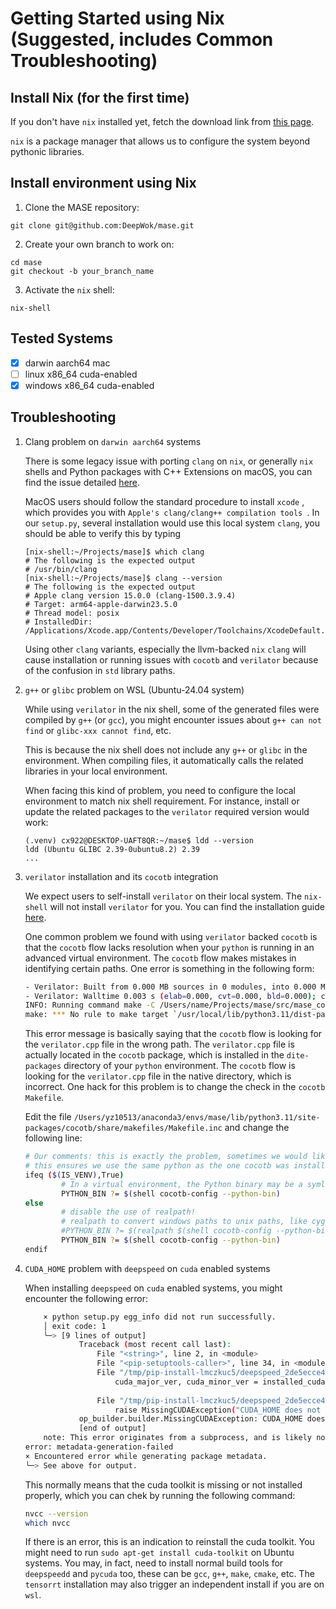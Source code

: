 # Getting Started using Nix (Suggested, includes Common Troubleshooting)

## Install Nix (for the first time)

If you don't have `nix` installed yet, fetch the download link from [this page](https://nixos.org/download/#nix-install-macos).

`nix` is a package manager that allows us to configure the system beyond pythonic libraries.

## Install environment using Nix

1. Clone the MASE repository:
```shell
git clone git@github.com:DeepWok/mase.git
```

2. Create your own branch to work on:
```shell
cd mase
git checkout -b your_branch_name
```

3. Activate the `nix` shell:
```shell
nix-shell
```


## Tested Systems

- [x] darwin aarch64 mac
- [ ] linux x86_64 cuda-enabled
- [x] windows x86_64 cuda-enabled

## Troubleshooting

1. Clang problem on `darwin aarch64` systems

	There is some legacy issue with porting `clang` on `nix`, or generally `nix` shells and Python packages with C++ Extensions on macOS, you can find the issue detailed [here](https://discourse.nixos.org/t/nix-shells-and-python-packages-with-c-extensions/26326).

	MacOS users should follow the standard procedure to install `xcode` , which provides you with `Apple's clang/clang++ compilation tools `. In our `setup.py`, several installation would use this local system `clang`, you should be able to verify this by typing

	```shell
	[nix-shell:~/Projects/mase]$ which clang
	# The following is the expected output
	# /usr/bin/clang
	[nix-shell:~/Projects/mase]$ clang --version
	# The following is the expected output
	# Apple clang version 15.0.0 (clang-1500.3.9.4)
	# Target: arm64-apple-darwin23.5.0
	# Thread model: posix
	# InstalledDir: /Applications/Xcode.app/Contents/Developer/Toolchains/XcodeDefault.xctoolchain/usr/bin
	```

	Using other `clang` variants, especially the llvm-backed `nix` `clang` will cause installation or running issues with `cocotb` and `verilator` because of the confusion in `std` library paths.

2. `g++` or `glibc` problem on WSL (Ubuntu-24.04 system)

	While using `verilator` in the nix shell, some of the generated files were compiled by `g++` (or `gcc`), you might encounter issues about `g++ can not find` or `glibc-xxx cannot find`, etc.
	
	This is because the nix shell does not include any `g++` or `glibc` in the environment. When compiling files, it automatically calls the related libraries in your local environment.

	When facing this kind of problem, you need to configure the local environment to match nix shell requirement.
	For instance, install or update the related packages to the `verilator` required version would work:

	```
	(.venv) cx922@DESKTOP-UAFT8QR:~/mase$ ldd --version 
	ldd (Ubuntu GLIBC 2.39-0ubuntu8.2) 2.39
	...

3. `verilator` installation and its `cocotb` integration

	We expect users to self-install `verilator` on their local system. The `nix-shell` will not install `verilator` for you. You can find the installation guide [here](https://verilator.org/guide/latest/install.html).

	One common problem we found with using `verilator` backed `cocotb` is that the `cocotb` flow lacks resolution when your `python` is running in an advanced virtual environment. The `cocotb` flow makes mistakes in identifying certain paths. One error is something in the following form:

	```bash
	- Verilator: Built from 0.000 MB sources in 0 modules, into 0.000 MB in 0 C++ files needing 0.000 MB
	- Verilator: Walltime 0.003 s (elab=0.000, cvt=0.000, bld=0.000); cpu 0.000 s on 8 threads
	INFO: Running command make -C /Users/name/Projects/mase/src/mase_components/activations/test/build/fixed_gelu/test_0 -f Vtop.mk in directory /Users/name/Projects/mase/src/mase_components/activations/test/build/fixed_gelu/test_0
	make: *** No rule to make target `/usr/local/lib/python3.11/dist-packages/cocotb/share/lib/verilator/verilator.cpp', needed by `verilator.o'.  Stop.
	```

	This error message is basically saying that the `cocotb` flow is looking for the `verilator.cpp` file in the wrong path. The `verilator.cpp` file is actually located in the `cocotb` package, which is installed in the `dite-packages` directory of your `python` environment. The `cocotb` flow is looking for the `verilator.cpp` file in the native directory, which is incorrect. One hack for this problem is to change the check in the `cocotb` `Makefile`.

	Edit the file `/Users/yz10513/anaconda3/envs/mase/lib/python3.11/site-packages/cocotb/share/makefiles/Makefile.inc` and change the following line:

	```bash
	# Our comments: this is exactly the problem, sometimes we would like to use 	
	# this ensures we use the same python as the one cocotb was installed into
	ifeq ($(IS_VENV),True)
			# In a virtual environment, the Python binary may be a symlink, so it should not use realpath
			PYTHON_BIN ?= $(shell cocotb-config --python-bin)
	else
			# disable the use of realpath!	
			# realpath to convert windows paths to unix paths, like cygpath -u
			#PYTHON_BIN ?= $(realpath $(shell cocotb-config --python-bin))
			PYTHON_BIN ?= $(shell cocotb-config --python-bin)
	endif
	```

  4. `CUDA_HOME` problem with `deepspeed` on `cuda` enabled systems 

		When installing `deepspeed` on `cuda` enabled systems, you might encounter the following error:	
		```bash
			× python setup.py egg_info did not run successfully.
			│ exit code: 1
			╰─> [9 lines of output]
					Traceback (most recent call last):
						File "<string>", line 2, in <module>
						File "<pip-setuptools-caller>", line 34, in <module>
						File "/tmp/pip-install-lmczkuc5/deepspeed_2de5ecce4b1e495ea5546f4a526749f4/setup.py", line 101, in <module>
							cuda_major_ver, cuda_minor_ver = installed_cuda_version()
																							^^^^^^^^^^^^^^^^^^^^^^^^
						File "/tmp/pip-install-lmczkuc5/deepspeed_2de5ecce4b1e495ea5546f4a526749f4/op_builder/builder.py", line 50, in installed_cuda_version
							raise MissingCUDAException("CUDA_HOME does not exist, unable to compile CUDA op(s)")
					op_builder.builder.MissingCUDAException: CUDA_HOME does not exist, unable to compile CUDA op(s)
					[end of output]
			note: This error originates from a subprocess, and is likely not a problem with pip.
		error: metadata-generation-failed
		× Encountered error while generating package metadata.
		╰─> See above for output.
		```

		This normally means that the cuda toolkit is missing or not installed properly, which you can chek by running the following command:
		```bash
		nvcc --version
		which nvcc
		```

		If there is an error, this is an indication to reinstall the cuda toolkit. You might need to run `sudo apt-get install cuda-toolkit` on Ubuntu systems. You may, in fact, need to install normal build tools for `deepspeedd` and `pycuda` too, these can be `gcc`, `g++`, `make`, `cmake`, etc. The `tensorrt` installation may also trigger an independent install if you are on `wsl`.